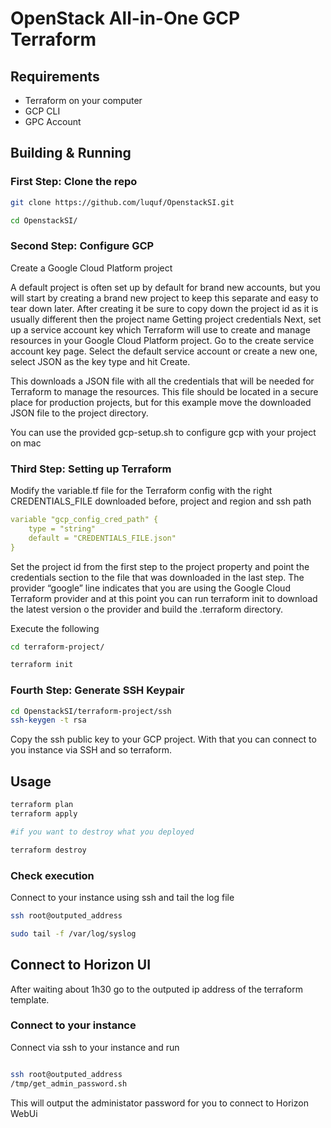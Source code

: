 # OpenStack All-in-One GCP Terraform

## Requirements

* Terraform on your computer
* GCP CLI
* GPC Account

## Building & Running

### First Step: Clone the repo

````bash
git clone https://github.com/luquf/OpenstackSI.git

cd OpenstackSI/
````

### Second Step: Configure GCP 

Create a Google Cloud Platform project

A default project is often set up by default for brand new accounts, but you will start by creating a brand new project to keep this separate and easy to tear down later. After creating it be sure to copy down the project id as it is usually different then the project name
Getting project credentials
Next, set up a service account key which Terraform will use to create and manage resources in your Google Cloud Platform project. Go to the create service account key page. Select the default service account or create a new one, select JSON as the key type and hit Create.

This downloads a JSON file with all the credentials that will be needed for Terraform to manage the resources. This file should be located in a secure place for production projects, but for this example move the downloaded JSON file to the project directory.

You can use the provided gcp-setup.sh to configure gcp with your project on mac 

### Third Step: Setting up Terraform

Modify the variable.tf file for the Terraform config with the right CREDENTIALS_FILE downloaded before, project and region and ssh path

```yaml
variable "gcp_config_cred_path" {
    type = "string"
    default = "CREDENTIALS_FILE.json"
}

```

Set the project id from the first step to the project property and point the credentials section to the file that was downloaded in the last step. The provider “google” line indicates that you are using the Google Cloud Terraform provider and at this point you can run terraform init to download the latest version o the provider and build the .terraform directory.

Execute the following

```bash
cd terraform-project/

terraform init
```

### Fourth Step: Generate SSH Keypair

````bash
cd OpenstackSI/terraform-project/ssh
ssh-keygen -t rsa
````

Copy the ssh public key to your GCP project. With that you can connect to you instance via SSH and so terraform. 

## Usage

````bash
terraform plan
terraform apply 

#if you want to destroy what you deployed

terraform destroy
````

### Check execution 

Connect to your instance using ssh and tail the log file 

````bash
ssh root@outputed_address

sudo tail -f /var/log/syslog

````

## Connect to Horizon UI

After waiting about 1h30 go to the outputed ip address of the terraform template.

### Connect to your instance

Connect via ssh to your instance and run 

````bash

ssh root@outputed_address
/tmp/get_admin_password.sh
````

This will output the administator password for you to connect to Horizon WebUi